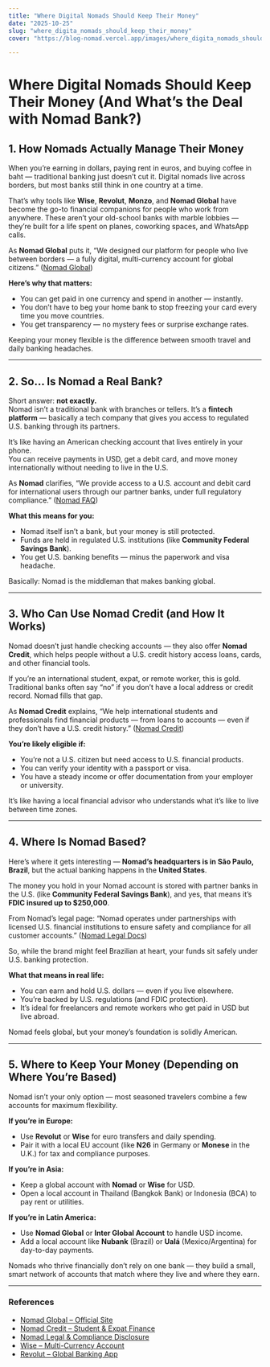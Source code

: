 ```yaml
---
title: "Where Digital Nomads Should Keep Their Money"
date: "2025-10-25"
slug: "where_digita_nomads_should_keep_their_money"
cover: "https://blog-nomad.vercel.app/images/where_digita_nomads_should_keep_their_money.png"

---
```


# Where Digital Nomads Should Keep Their Money (And What’s the Deal with Nomad Bank?)

## 1. How Nomads Actually Manage Their Money  
When you’re earning in dollars, paying rent in euros, and buying coffee in baht — traditional banking just doesn’t cut it. Digital nomads live across borders, but most banks still think in one country at a time.  

That’s why tools like **Wise**, **Revolut**, **Monzo**, and **Nomad Global** have become the go-to financial companions for people who work from anywhere. These aren’t your old-school banks with marble lobbies — they’re built for a life spent on planes, coworking spaces, and WhatsApp calls.  

As **Nomad Global** puts it, “We designed our platform for people who live between borders — a fully digital, multi-currency account for global citizens.” ([Nomad Global](https://nomadglobal.com/?utm_source=chatgpt.com))  

**Here’s why that matters:**  
- You can get paid in one currency and spend in another — instantly.  
- You don’t have to beg your home bank to stop freezing your card every time you move countries.  
- You get transparency — no mystery fees or surprise exchange rates.  

Keeping your money flexible is the difference between smooth travel and daily banking headaches.

---

## 2. So… Is Nomad a Real Bank?  
Short answer: **not exactly.**  
Nomad isn’t a traditional bank with branches or tellers. It’s a **fintech platform** — basically a tech company that gives you access to regulated U.S. banking through its partners.  

It’s like having an American checking account that lives entirely in your phone.  
You can receive payments in USD, get a debit card, and move money internationally without needing to live in the U.S.  

As **Nomad** clarifies, “We provide access to a U.S. account and debit card for international users through our partner banks, under full regulatory compliance.” ([Nomad FAQ](https://nomadglobal.com/help/?utm_source=chatgpt.com))  

**What this means for you:**  
- Nomad itself isn’t a bank, but your money is still protected.  
- Funds are held in regulated U.S. institutions (like **Community Federal Savings Bank**).  
- You get U.S. banking benefits — minus the paperwork and visa headache.  

Basically: Nomad is the middleman that makes banking global.

---

## 3. Who Can Use Nomad Credit (and How It Works)  
Nomad doesn’t just handle checking accounts — they also offer **Nomad Credit**, which helps people without a U.S. credit history access loans, cards, and other financial tools.  

If you’re an international student, expat, or remote worker, this is gold. Traditional banks often say “no” if you don’t have a local address or credit record. Nomad fills that gap.  

As **Nomad Credit** explains, “We help international students and professionals find financial products — from loans to accounts — even if they don’t have a U.S. credit history.” ([Nomad Credit](https://www.nomadcredit.com/?utm_source=chatgpt.com))  

**You’re likely eligible if:**  
- You’re not a U.S. citizen but need access to U.S. financial products.  
- You can verify your identity with a passport or visa.  
- You have a steady income or offer documentation from your employer or university.  

It’s like having a local financial advisor who understands what it’s like to live between time zones.

---

## 4. Where Is Nomad Based?  
Here’s where it gets interesting — **Nomad’s headquarters is in São Paulo, Brazil**, but the actual banking happens in the **United States**.  

The money you hold in your Nomad account is stored with partner banks in the U.S. (like **Community Federal Savings Bank**), and yes, that means it’s **FDIC insured up to $250,000**.  

From Nomad’s legal page: “Nomad operates under partnerships with licensed U.S. financial institutions to ensure safety and compliance for all customer accounts.” ([Nomad Legal Docs](https://nomadglobal.com/legal/?utm_source=chatgpt.com))  

So, while the brand might feel Brazilian at heart, your funds sit safely under U.S. banking protection.  

**What that means in real life:**  
- You can earn and hold U.S. dollars — even if you live elsewhere.  
- You’re backed by U.S. regulations (and FDIC protection).  
- It’s ideal for freelancers and remote workers who get paid in USD but live abroad.  

Nomad feels global, but your money’s foundation is solidly American.

---

## 5. Where to Keep Your Money (Depending on Where You’re Based)  
Nomad isn’t your only option — most seasoned travelers combine a few accounts for maximum flexibility.  

**If you’re in Europe:**  
- Use **Revolut** or **Wise** for euro transfers and daily spending.  
- Pair it with a local EU account (like **N26** in Germany or **Monese** in the U.K.) for tax and compliance purposes.  

**If you’re in Asia:**  
- Keep a global account with **Nomad** or **Wise** for USD.  
- Open a local account in Thailand (Bangkok Bank) or Indonesia (BCA) to pay rent or utilities.  

**If you’re in Latin America:**  
- Use **Nomad Global** or **Inter Global Account** to handle USD income.  
- Add a local account like **Nubank** (Brazil) or **Ualá** (Mexico/Argentina) for day-to-day payments.  

Nomads who thrive financially don’t rely on one bank — they build a small, smart network of accounts that match where they live and where they earn.

---

### References  
- [Nomad Global – Official Site](https://nomadglobal.com/?utm_source=chatgpt.com)  
- [Nomad Credit – Student & Expat Finance](https://www.nomadcredit.com/?utm_source=chatgpt.com)  
- [Nomad Legal & Compliance Disclosure](https://nomadglobal.com/legal/?utm_source=chatgpt.com)  
- [Wise – Multi-Currency Account](https://wise.com/?utm_source=chatgpt.com)  
- [Revolut – Global Banking App](https://www.revolut.com/?utm_source=chatgpt.com)

